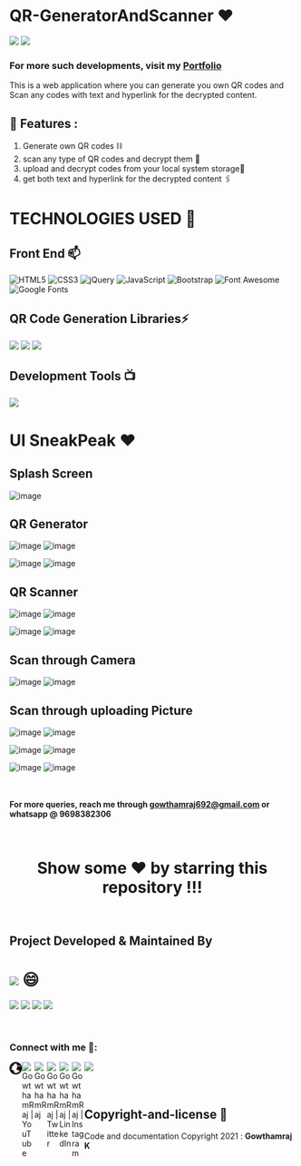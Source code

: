# QR-GeneratorAndScanner ❤️ 

![](https://img.shields.io/github/languages/count/gowthamrajk/QR-GeneratorAndScanner)   ![](https://img.shields.io/github/languages/top/gowthamrajk/QR-GeneratorAndScanner)

### For more such developments, visit my [Portfolio](https://gowthamrajk.github.io/)

This is a web application where you can generate you own QR codes and Scan any codes with text and hyperlink for the decrypted content.

## 🔭 Features :

1) Generate own QR codes ⛓️
2) scan any type of QR codes and decrypt them 📲
3) upload and decrypt codes from your local system storage📱
4) get both text and hyperlink for the decrypted content 🖇️


# TECHNOLOGIES USED 📌

## Front End 📫

![HTML5](https://img.shields.io/static/v1?style=for-the-badge&message=HTML5&color=E34F26&logo=HTML5&logoColor=FFFFFF&label=)
![CSS3](https://img.shields.io/static/v1?style=for-the-badge&message=CSS3&color=1572B6&logo=CSS3&logoColor=FFFFFF&label=)
![jQuery](https://img.shields.io/static/v1?style=for-the-badge&message=jQuery&color=0769AD&logo=jQuery&logoColor=FFFFFF&label=)
![JavaScript](https://img.shields.io/static/v1?style=for-the-badge&message=JavaScript&color=222222&logo=JavaScript&logoColor=F7DF1E&label=)
![Bootstrap](https://img.shields.io/static/v1?style=for-the-badge&message=Bootstrap&color=7952B3&logo=Bootstrap&logoColor=FFFFFF&label=)
![Font Awesome](https://img.shields.io/static/v1?style=for-the-badge&message=Font+Awesome&color=339AF0&logo=Font+Awesome&logoColor=FFFFFF&label=)
![Google Fonts](https://img.shields.io/static/v1?style=for-the-badge&message=Google+Fonts&color=4285F4&logo=Google+Fonts&logoColor=FFFFFF&label=)

## QR Code Generation Libraries⚡

![](https://img.shields.io/static/v1?style=for-the-badge&message=QRcode.js&color=DD0031&logoColor=FFFFFF&label=)
![](https://img.shields.io/static/v1?style=for-the-badge&message=plusone.js&color=6DB33F&logoColor=FFFFFF&label=)
![](https://img.shields.io/static/v1?style=for-the-badge&message=llqrcode.js&color=59666C&logoColor=FFFFFF&label=)

## Development Tools 📺

![](https://img.shields.io/static/v1?style=for-the-badge&message=Sublime+Text&color=222222&logo=Sublime+Text&logoColor=FF9800&label=)


# UI SneakPeak ❤️ 

## Splash Screen

![image](https://user-images.githubusercontent.com/43011442/125976488-4add88a7-e085-49fa-8606-fb40fd60397c.png)


## QR Generator 

![image](https://user-images.githubusercontent.com/43011442/125976593-da81fbf6-1562-477c-aa5b-4f0a7a292908.png)
![image](https://user-images.githubusercontent.com/43011442/125976636-9d7d3a61-3cf7-4bb1-8cfd-1dce561818bf.png)

![image](https://user-images.githubusercontent.com/43011442/125976715-aa259506-be79-4888-896a-237334a96d1a.png)
![image](https://user-images.githubusercontent.com/43011442/125976768-b8bcd95b-451f-4be2-b0b6-d9b8c9c0ed94.png)


## QR Scanner

![image](https://user-images.githubusercontent.com/43011442/125976941-8c7f175a-1a1e-4dd5-b671-18632a7669a5.png)
![image](https://user-images.githubusercontent.com/43011442/125977004-28d8e552-7dab-42a5-b87e-5051683c9ca8.png)

![image](https://user-images.githubusercontent.com/43011442/125977308-6de39a69-1ec6-451c-bf41-b9c2c7feca07.png)
![image](https://user-images.githubusercontent.com/43011442/125977004-28d8e552-7dab-42a5-b87e-5051683c9ca8.png)


## Scan through Camera

![image](https://user-images.githubusercontent.com/43011442/125977610-3624a091-3838-4271-b197-677ea47ba1e8.png)
![image](https://user-images.githubusercontent.com/43011442/125977711-e9b84fd6-35c8-47e7-b03e-e908a3351512.png)


## Scan through uploading Picture

![image](https://user-images.githubusercontent.com/43011442/125977949-42c57b85-9e04-49d5-bb01-12cbeeae994b.png)
![image](https://user-images.githubusercontent.com/43011442/125978016-5b441021-fa4a-4bc8-bc40-ad736da19ca4.png)

![image](https://user-images.githubusercontent.com/43011442/125978104-6def154e-cfd6-46cc-90d1-7ed8d0338066.png)
![image](https://user-images.githubusercontent.com/43011442/125978016-5b441021-fa4a-4bc8-bc40-ad736da19ca4.png)

![image](https://user-images.githubusercontent.com/43011442/125978215-1f093e02-57ee-41de-923e-a1d8b81616a7.png)
![image](https://user-images.githubusercontent.com/43011442/125978257-62a4ec86-98a1-433b-aeca-aa2dce1b968f.png)


<br><br>
**For more queries, reach me through gowthamraj692@gmail.com or whatsapp @ 9698382306**

<br>
<div align="center">
  
# Show some ❤️ by starring this repository !!!
  
</div>

<br>

## Project Developed & Maintained By 

# ![](https://img.shields.io/static/v1?style=for-the-badge&message=Gowthamraj+K&color=007396&label=) 😄

![](https://img.shields.io/static/v1?style=for-the-badge&message=Fullstack+Web+Developer&color=0b3d36&label=)  ![](https://img.shields.io/static/v1?style=for-the-badge&message=UI+Designer&color=d92323&label=) ![](https://img.shields.io/static/v1?style=for-the-badge&message=Learning+new+things&color=0c0c4f&label=)  ![](https://img.shields.io/static/v1?style=for-the-badge&message=Design+Thinker&color=0b3d17&label=) 

<br>

### Connect with me 👋:

[<img align="left" alt="Gowthamraj" width="22px" src="https://raw.githubusercontent.com/iconic/open-iconic/master/svg/globe.svg" />][website1]
[<img align="left" alt="GowthamRaj | YouTube" width="22px" src="https://cdn.jsdelivr.net/npm/simple-icons@v3/icons/youtube.svg" />][youtube]
[<img align="left" alt="GowthamRaj " width="22px" src="https://www.iconfinder.com/data/icons/logos-and-brands/512/160_Hackerrank_logo_logos-512.png" />][hackerrank]
[<img align="left" alt="GowthamRaj  | Twitter" width="22px" src="https://cdn.jsdelivr.net/npm/simple-icons@v3/icons/twitter.svg" />][twitter]
[<img align="left" alt="GowthamRaj  | LinkedIn" width="22px" src="https://cdn.jsdelivr.net/npm/simple-icons@v3/icons/linkedin.svg" />][linkedin]
[<img align="left" alt="GowthamRaj  | Instagram" width="22px" src="https://cdn.jsdelivr.net/npm/simple-icons@v3/icons/instagram.svg" />][instagram]
[![](https://img.shields.io/badge/9698382306-25D366?style=social&logo=whatsapp&logoColor=green)]()

<br>

## Copyright-and-license 📌

Code and documentation Copyright 2021 : **Gowthamraj K**

[website1]: https://gowthamrajk.github.io
[hackerrank]: https://www.hackerrank.com/gowthamraj692
[website]: https://github.com/gowthamrajk
[twitter]: https://twitter.com/Gowtham29341737
[twitter]: https://twitter.com/Gowtham29341737
[youtube]: https://www.youtube.com/channel/UC_Q5Zet9Oz-UVAeJ-oE_uGQ?view_as=subscriber
[instagram]: https://instagram.com/gow_t_h_a_m_r_a_j
[linkedin]: https://www.linkedin.com/in/gowtham-kittusamy-54b835174/
